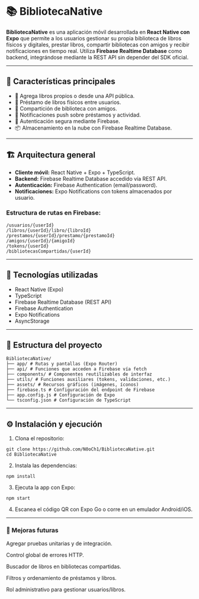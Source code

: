# 📚 BibliotecaNative

**BibliotecaNative** es una aplicación móvil desarrollada en **React Native con Expo** que permite a los usuarios gestionar su propia biblioteca de libros físicos y digitales, prestar libros, compartir bibliotecas con amigos y recibir notificaciones en tiempo real. Utiliza **Firebase Realtime Database** como backend, integrándose mediante la REST API sin depender del SDK oficial.

---

## 🚀 Características principales

- 📖 Agrega libros propios o desde una API pública.
- 🔄 Préstamo de libros físicos entre usuarios.
- 👥 Compartición de biblioteca con amigos.
- 🔔 Notificaciones push sobre préstamos y actividad.
- 🔐 Autenticación segura mediante Firebase.
- 📦 Almacenamiento en la nube con Firebase Realtime Database.

---

## 🏗️ Arquitectura general

- **Cliente móvil:** React Native + Expo + TypeScript.
- **Backend:** Firebase Realtime Database accedido vía REST API.
- **Autenticación:** Firebase Authentication (email/password).
- **Notificaciones:** Expo Notifications con tokens almacenados por usuario.

### Estructura de rutas en Firebase:

```
/usuarios/{userId}
/libros/{userId}/libro/{libroId}
/prestamos/{userId}/prestamo/{prestamoId}
/amigos/{userId}/{amigoId}
/tokens/{userId}
/bibliotecasCompartidas/{userId}
```
---

## 🧰 Tecnologías utilizadas

- React Native (Expo)
- TypeScript
- Firebase Realtime Database (REST API)
- Firebase Authentication
- Expo Notifications
- AsyncStorage

---

## 📁 Estructura del proyecto

```
BibliotecaNative/
├── app/ # Rutas y pantallas (Expo Router)
├── api/ # Funciones que acceden a Firebase vía fetch
├── components/ # Componentes reutilizables de interfaz
├── utils/ # Funciones auxiliares (tokens, validaciones, etc.)
├── assets/ # Recursos gráficos (imágenes, íconos)
├── firebase.ts # Configuración del endpoint de Firebase
├── app.config.js # Configuración de Expo
└── tsconfig.json # Configuración de TypeScript
```

---

## ⚙️ Instalación y ejecución

1. Clona el repositorio:

```
git clone https://github.com/N0oCh1/BibliotecaNative.git
cd BibliotecaNative
```

2. Instala las dependencias:
```
npm install
```
3. Ejecuta la app con Expo:
```
npm start
```
4. Escanea el código QR con Expo Go o corre en un emulador Android/iOS.

---
### 🧪 Mejoras futuras
 Agregar pruebas unitarias y de integración.

 Control global de errores HTTP.

 Buscador de libros en bibliotecas compartidas.

 Filtros y ordenamiento de préstamos y libros.

 Rol administrativo para gestionar usuarios/libros. 
